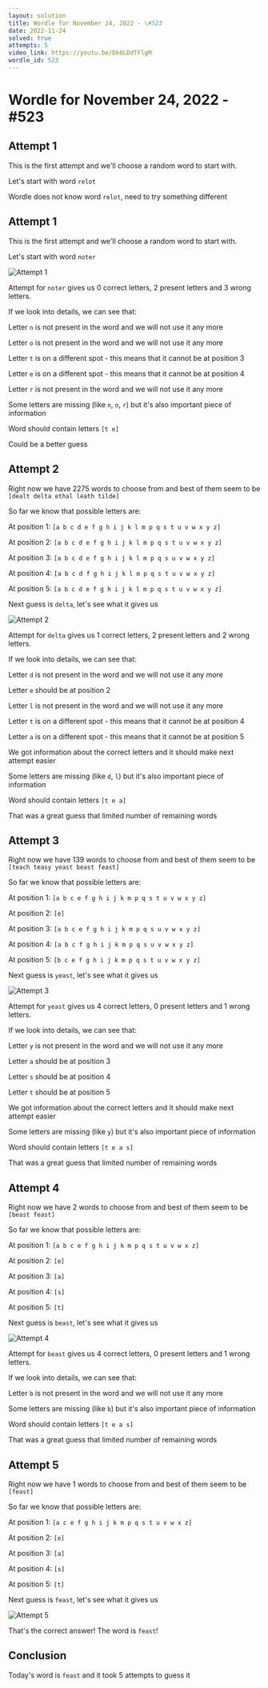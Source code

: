 ```yaml
---
layout: solution
title: Wordle for November 24, 2022 - \#523
date: 2022-11-24
solved: true
attempts: 5
video_link: https://youtu.be/Dk6LDdTFlgM
wordle_id: 523
---
```


# Wordle for November 24, 2022 - \#523

## Attempt 1

This is the first attempt and we'll choose a random word to start with.

Let's start with word `relot`

Wordle does not know word `relot`, need to try something different

## Attempt 1

This is the first attempt and we'll choose a random word to start with.

Let's start with word `noter`

![Attempt 1](2022-11-24/attempt-1.png)

Attempt for `noter` gives us 0 correct letters, 2 present letters and 3 wrong letters.

If we look into details, we can see that:

Letter `n` is not present in the word and we will not use it any more

Letter `o` is not present in the word and we will not use it any more

Letter `t` is on a different spot - this means that it cannot be at position 3

Letter `e` is on a different spot - this means that it cannot be at position 4

Letter `r` is not present in the word and we will not use it any more

Some letters are missing (like `n`, `o`, `r`) but it's also important piece of information

Word should contain letters `[t e]`

Could be a better guess



## Attempt 2

Right now we have 2275 words to choose from and best of them seem to be `[dealt delta ethal leath tilde]`

So far we know that possible letters are:

At position 1: `[a b c d e f g h i j k l m p q s t u v w x y z]`

At position 2: `[a b c d e f g h i j k l m p q s t u v w x y z]`

At position 3: `[a b c d e f g h i j k l m p q s u v w x y z]`

At position 4: `[a b c d f g h i j k l m p q s t u v w x y z]`

At position 5: `[a b c d e f g h i j k l m p q s t u v w x y z]`

Next guess is `delta`, let's see what it gives us

![Attempt 2](2022-11-24/attempt-2.png)

Attempt for `delta` gives us 1 correct letters, 2 present letters and 2 wrong letters.

If we look into details, we can see that:

Letter `d` is not present in the word and we will not use it any more

Letter `e` should be at position 2

Letter `l` is not present in the word and we will not use it any more

Letter `t` is on a different spot - this means that it cannot be at position 4

Letter `a` is on a different spot - this means that it cannot be at position 5

We got information about the correct letters and it should make next attempt easier

Some letters are missing (like `d`, `l`) but it's also important piece of information

Word should contain letters `[t e a]`

That was a great guess that limited number of remaining words



## Attempt 3

Right now we have 139 words to choose from and best of them seem to be `[teach teasy yeast beast feast]`

So far we know that possible letters are:

At position 1: `[a b c e f g h i j k m p q s t u v w x y z]`

At position 2: `[e]`

At position 3: `[a b c e f g h i j k m p q s u v w x y z]`

At position 4: `[a b c f g h i j k m p q s u v w x y z]`

At position 5: `[b c e f g h i j k m p q s t u v w x y z]`

Next guess is `yeast`, let's see what it gives us

![Attempt 3](2022-11-24/attempt-3.png)

Attempt for `yeast` gives us 4 correct letters, 0 present letters and 1 wrong letters.

If we look into details, we can see that:

Letter `y` is not present in the word and we will not use it any more

Letter `a` should be at position 3

Letter `s` should be at position 4

Letter `t` should be at position 5

We got information about the correct letters and it should make next attempt easier

Some letters are missing (like `y`) but it's also important piece of information

Word should contain letters `[t e a s]`

That was a great guess that limited number of remaining words



## Attempt 4

Right now we have 2 words to choose from and best of them seem to be `[beast feast]`

So far we know that possible letters are:

At position 1: `[a b c e f g h i j k m p q s t u v w x z]`

At position 2: `[e]`

At position 3: `[a]`

At position 4: `[s]`

At position 5: `[t]`

Next guess is `beast`, let's see what it gives us

![Attempt 4](2022-11-24/attempt-4.png)

Attempt for `beast` gives us 4 correct letters, 0 present letters and 1 wrong letters.

If we look into details, we can see that:

Letter `b` is not present in the word and we will not use it any more

Some letters are missing (like `b`) but it's also important piece of information

Word should contain letters `[t e a s]`

That was a great guess that limited number of remaining words



## Attempt 5

Right now we have 1 words to choose from and best of them seem to be `[feast]`

So far we know that possible letters are:

At position 1: `[a c e f g h i j k m p q s t u v w x z]`

At position 2: `[e]`

At position 3: `[a]`

At position 4: `[s]`

At position 5: `[t]`

Next guess is `feast`, let's see what it gives us

![Attempt 5](2022-11-24/attempt-5.png)

That's the correct answer! The word is `feast`!

## Conclusion

Today's word is `feast` and it took 5 attempts to guess it

